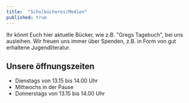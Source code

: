 ```yaml
---
title:  "Schulbücherei/Medien"
published: true
---
```


Ihr könnt Euch hier aktuelle Bücker, wie z.B. "Gregs Tagebuch", bei uns ausleihen. Wir freuen uns immer über Spenden, z.B. in Form von gut erhaltene Jugendliteratur.

## Unsere öffnungszeiten

- Dienstags von 13.15 bis 14.00 Uhr
- Mittwochs in der Pause
- Donnerstags von 13.15 bis 14.00 Uhr 

<!--
## Schulbücherei-AG

Am Dienstag, den 28. Juni 2011, präsentierte die kleine Schulbücherei-AG selbstbewusst ihr Arbeitsergebnis: 

Raum 100 (im ersten Stock, hinter der Glastür zum benachbarten Gymnasium) wurde mit Unterstützung von Eltern und Lehrern in frischen Farben gestrichen, die gesammelten Bücher stehen in neuen, hellen Regalen, und die quietschgelben Sitzsäcke laden zum Schmökern ein! 

Besonders stolz ist die AG auf das Computerprogramm, das an das Verleihkonzept der Düsseldorfer Stadtbücherei angelehnt ist.
-->